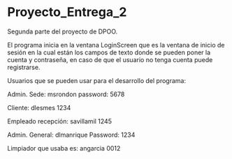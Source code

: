 # Proyecto_Entrega_2
Segunda parte del proyecto de DPOO. 

El programa inicia en la ventana LoginScreen que es la ventana de inicio de sesión en la cual están los campos de texto donde se pueden poner la cuenta y contraseña, en caso de que el usuario no tenga cuenta puede registrarse.

Usuarios que se pueden usar para el desarrollo del programa:

Admin. Sede: msrondon password: 5678

Cliente: dlesmes 1234

Empleado recepción: savillamil 1245

Admin. General: dlmanrique Password: 1234

Limpiador que usaba es: angarcia 0012

